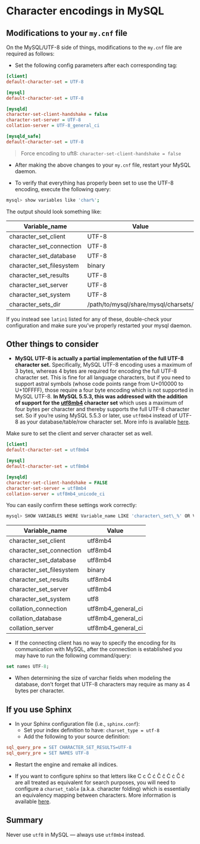 # Character encodings in MySQL

## Modifications to your `my.cnf` file

On the MySQL/UTF-8 side of things, modifications to the `my.cnf` file are required as follows:

- Set the following config parameters after each corresponding tag:

```ini
[client]
default-character-set = UTF-8

[mysql]
default-character-set = UTF-8

[mysqld]
character-set-client-handshake = false
character-set-server = UTF-8
collation-server = UTF-8_general_ci

[mysqld_safe]
default-character-set = UTF-8
```

> Force encoding to uft8: `character-set-client-handshake = false`

- After making the above changes to your `my.cnf` file, restart your MySQL daemon.

- To verify that everything has properly been set to use the UTF-8 encoding, execute the following query:

```sh
mysql> show variables like 'char%';
```

The output should look something like:

| Variable_name            | Value                                |
| ------------------------ | ------------------------------------ |
| character_set_client     | UTF-8                                |
| character_set_connection | UTF-8                                |
| character_set_database   | UTF-8                                |
| character_set_filesystem | binary                               |
| character_set_results    | UTF-8                                |
| character_set_server     | UTF-8                                |
| character_set_system     | UTF-8                                |
| character_sets_dir       | /path/to/mysql/share/mysql/charsets/ |

If you instead see `latin1` listed for any of these, double-check your configuration and make sure you’ve properly restarted your mysql daemon.

## Other things to consider

- **MySQL UTF-8 is actually a partial implementation of the full UTF-8 character set.** Specifically, MySQL UTF-8 encoding uses a maximum of 3 bytes, whereas 4 bytes are required for encoding the full UTF-8 character set. This is fine for all language characters, but if you need to support astral symbols (whose code points range from U+010000 to U+10FFFF), those require a four byte encoding which is not supported in MySQL UTF-8. **In MySQL 5.5.3, this was addressed with the addition of support for the [utf8mb4](https://dev.mysql.com/doc/refman/5.5/en/charset-unicode-utf8mb4.html) character set** which uses a maximum of four bytes per character and thereby supports the full UTF-8 character set. So if you’re using MySQL 5.5.3 or later, use `utf8mb4` instead of UTF-8 as your database/table/row character set. More info is available [here](https://mathiasbynens.be/notes/mysql-utf8mb4).

Make sure to set the client and server character set as well.

```ini
[client]
default-character-set = utf8mb4

[mysql]
default-character-set = utf8mb4

[mysqld]
character-set-client-handshake = FALSE
character-set-server = utf8mb4
collation-server = utf8mb4_unicode_ci
```

You can easily confirm these settings work correctly:

```sh
mysql> SHOW VARIABLES WHERE Variable_name LIKE 'character\_set\_%' OR Variable_name LIKE 'collation%';
```

| Variable_name            | Value              |
| ------------------------ | ------------------ |
| character_set_client     | utf8mb4            |
| character_set_connection | utf8mb4            |
| character_set_database   | utf8mb4            |
| character_set_filesystem | binary             |
| character_set_results    | utf8mb4            |
| character_set_server     | utf8mb4            |
| character_set_system     | utf8               |
| collation_connection     | utf8mb4_general_ci |
| collation_database       | utf8mb4_general_ci |
| collation_server         | utf8mb4_general_ci |

- If the connecting client has no way to specify the encoding for its communication with MySQL, after the connection is established you may have to run the following command/query:

```sql
set names UTF-8;
```

- When determining the size of varchar fields when modeling the database, don’t forget that UTF-8 characters may require as many as 4 bytes per character.

## If you use Sphinx

- In your Sphinx configuration file (i.e., `sphinx.conf`):
  - Set your index definition to have: `charset_type = utf-8`
  - Add the following to your source definition:

```ini
sql_query_pre = SET CHARACTER_SET_RESULTS=UTF-8
sql_query_pre = SET NAMES UTF-8
```

- Restart the engine and remake all indices.

- If you want to configure sphinx so that letters like C c Ć ć Ĉ ĉ Ċ ċ Č č are all treated as equivalent for search purposes, you will need to configure a `charset_table` (a.k.a. character folding) which is essentially an equivalency mapping between characters. More information is available [here](http://sphinxsearch.com/docs/current.html#conf-charset-table).

## Summary

Never use `utf8` in MySQL — always use `utf8mb4` instead.
